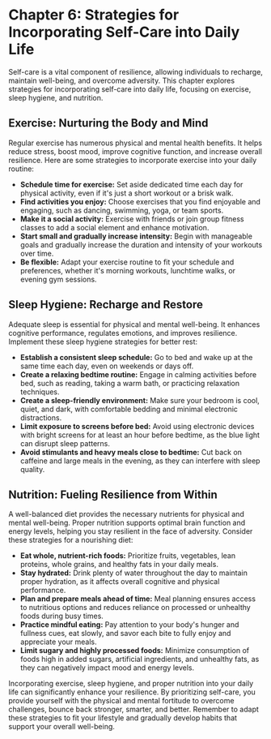 Chapter 6: Strategies for Incorporating Self-Care into Daily Life
=================================================================

Self-care is a vital component of resilience, allowing individuals to recharge, maintain well-being, and overcome adversity. This chapter explores strategies for incorporating self-care into daily life, focusing on exercise, sleep hygiene, and nutrition.

**Exercise: Nurturing the Body and Mind**
-----------------------------------------

Regular exercise has numerous physical and mental health benefits. It helps reduce stress, boost mood, improve cognitive function, and increase overall resilience. Here are some strategies to incorporate exercise into your daily routine:

* **Schedule time for exercise:** Set aside dedicated time each day for physical activity, even if it's just a short workout or a brisk walk.
* **Find activities you enjoy:** Choose exercises that you find enjoyable and engaging, such as dancing, swimming, yoga, or team sports.
* **Make it a social activity:** Exercise with friends or join group fitness classes to add a social element and enhance motivation.
* **Start small and gradually increase intensity:** Begin with manageable goals and gradually increase the duration and intensity of your workouts over time.
* **Be flexible:** Adapt your exercise routine to fit your schedule and preferences, whether it's morning workouts, lunchtime walks, or evening gym sessions.

**Sleep Hygiene: Recharge and Restore**
---------------------------------------

Adequate sleep is essential for physical and mental well-being. It enhances cognitive performance, regulates emotions, and improves resilience. Implement these sleep hygiene strategies for better rest:

* **Establish a consistent sleep schedule:** Go to bed and wake up at the same time each day, even on weekends or days off.
* **Create a relaxing bedtime routine:** Engage in calming activities before bed, such as reading, taking a warm bath, or practicing relaxation techniques.
* **Create a sleep-friendly environment:** Make sure your bedroom is cool, quiet, and dark, with comfortable bedding and minimal electronic distractions.
* **Limit exposure to screens before bed:** Avoid using electronic devices with bright screens for at least an hour before bedtime, as the blue light can disrupt sleep patterns.
* **Avoid stimulants and heavy meals close to bedtime:** Cut back on caffeine and large meals in the evening, as they can interfere with sleep quality.

**Nutrition: Fueling Resilience from Within**
---------------------------------------------

A well-balanced diet provides the necessary nutrients for physical and mental well-being. Proper nutrition supports optimal brain function and energy levels, helping you stay resilient in the face of adversity. Consider these strategies for a nourishing diet:

* **Eat whole, nutrient-rich foods:** Prioritize fruits, vegetables, lean proteins, whole grains, and healthy fats in your daily meals.
* **Stay hydrated:** Drink plenty of water throughout the day to maintain proper hydration, as it affects overall cognitive and physical performance.
* **Plan and prepare meals ahead of time:** Meal planning ensures access to nutritious options and reduces reliance on processed or unhealthy foods during busy times.
* **Practice mindful eating:** Pay attention to your body's hunger and fullness cues, eat slowly, and savor each bite to fully enjoy and appreciate your meals.
* **Limit sugary and highly processed foods:** Minimize consumption of foods high in added sugars, artificial ingredients, and unhealthy fats, as they can negatively impact mood and energy levels.

Incorporating exercise, sleep hygiene, and proper nutrition into your daily life can significantly enhance your resilience. By prioritizing self-care, you provide yourself with the physical and mental fortitude to overcome challenges, bounce back stronger, smarter, and better. Remember to adapt these strategies to fit your lifestyle and gradually develop habits that support your overall well-being.
